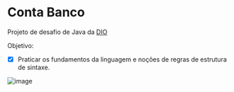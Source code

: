 # Conta Banco

Projeto de desafio de Java da [DIO](https://www.dio.me/)

Objetivo:   
- [X] Praticar os fundamentos da linguagem e noções de regras de estrutura de sintaxe.

![image](https://github.com/user-attachments/assets/7850bb9a-d24b-437a-9f84-2136554bac6a)
